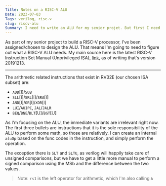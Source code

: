 ```yaml
---
Title: Notes on a RISC-V ALU
Date: 2023-07-03
Tags: verilog, risc-v
slug: riscv-alu
Summary: I need to write an ALU for my senior projet. But first I need to figure out the requirements.
---
```


As part of my senior project to build a RISC-V processor, I've been assigned/chosen to design the ALU. That means I'm going to need to figure out what a RISC-V ALU needs. My main source here is the latest RISC-V Instruction Set Manual (Unprivileged ISA), [link](https://riscv.org/wp-content/uploads/2019/12/riscv-spec-20191213.pdf), as of writing that's version 20191213.

-------

The arithmetic related instructions that exist in RV32E (our chosen ISA subset) are:

- `ADD`[I]/`SUB`
- `SLL`[I]/`SRL`[I]/`SRA`[I]
- `AND`[I]/`OR`[I]/`XOR`[I]
- `LUI`/`AUIPC`, `JAL`/`JALR`
- `BEQ`/`BNE`/`BLT`[U]/`BGT`[U]

As I'm focusing on the ALU, the immediate variants are irrelevant right now. The first three bullets are instructions that it is the sole responsibility of the ALU to perform some math, so those are relatively. I can create an internal `aluOp` based on the func codes in the instruction, and simply perform the operation.

The exception there is `SLT` and `SLTU`, as verilog will happily take care of unsigned comparisons, but we have to get a little more manual to perform a signed comparison using the MSb and the difference between the two values.

> Note: `rs1` is the left operator for arithmetic, which I'm also calling `A`